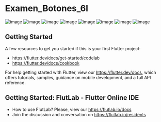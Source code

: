 # Examen_Botones_6I

![image](https://github.com/user-attachments/assets/44a307c9-9688-4c9a-9b35-6b928470dbaa)
![image](https://github.com/user-attachments/assets/71cc859f-12db-4ee9-af62-b7799060231a)
![image](https://github.com/user-attachments/assets/7962d8cc-6148-44a7-aff5-113f57ff6bf7)
![image](https://github.com/user-attachments/assets/06473c3d-5d71-4c21-aa17-e6a5637a116d)
![image](https://github.com/user-attachments/assets/9640003f-9534-482b-91b7-219b0139e095)
![image](https://github.com/user-attachments/assets/572f6ee8-72e4-4ea2-a610-aa106e6ff5fe)
![image](https://github.com/user-attachments/assets/01bc148d-166f-4652-b4e7-e1efca88d605)
![image](https://github.com/user-attachments/assets/00fe0ddd-0f68-4fb5-803e-5dfdbfd760be)





## Getting Started

A few resources to get you started if this is your first Flutter project:

- https://flutter.dev/docs/get-started/codelab
- https://flutter.dev/docs/cookbook

For help getting started with Flutter, view our
https://flutter.dev/docs, which offers tutorials,
samples, guidance on mobile development, and a full API reference.

## Getting Started: FlutLab - Flutter Online IDE

- How to use FlutLab? Please, view our https://flutlab.io/docs
- Join the discussion and conversation on https://flutlab.io/residents
